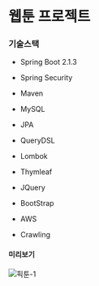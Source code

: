 # 웹툰 프로젝트

### 기술스택
- Spring Boot 2.1.3

- Spring Security

- Maven

- MySQL

- JPA

- QueryDSL

- Lombok

- Thymleaf

- JQuery

- BootStrap

- AWS

- Crawling

#### 미리보기
![픽툰-1](https://user-images.githubusercontent.com/45555378/59058654-151c4b00-88d8-11e9-9a2f-400fa4790420.png)
